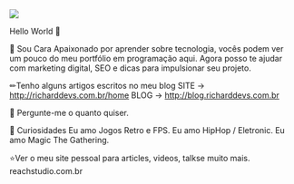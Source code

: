 <img src="https://i0.wp.com/onemoredrink.com.br/wp-content/uploads/2018/08/blog_22-08.jpg?fit=768%2C286&ssl=1">

Hello World 💜

🚀 Sou Cara Apaixonado por aprender sobre tecnologia, vocês podem ver um pouco do meu portfólio em programação aqui. Agora posso te ajudar com marketing digital, SEO e dicas para impulsionar seu projeto.



✏Tenho alguns artigos escritos no meu blog
SITE -> http://richarddevs.com.br/home
BLOG -> http://blog.richarddevs.com.br


💭 Pergunte-me o quanto quiser.



💛 Curiosidades
Eu amo Jogos Retro e FPS.
Eu amo HipHop / Eletronic.
Eu amo Magic The Gathering.


⭐Ver o meu site pessoal para articles, videos, talkse muito mais.
reachstudio.com.br
